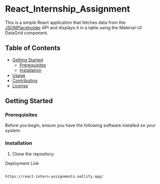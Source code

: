 # React_Internship_Assignment


This is a simple React application that fetches data from the [JSONPlaceholder](https://jsonplaceholder.typicode.com/) API and displays it in a table using the Material-UI DataGrid component.

## Table of Contents

- [Getting Started](#getting-started)
  - [Prerequisites](#prerequisites)
  - [Installation](#installation)
- [Usage](#usage)
- [Contributing](#contributing)
- [License](#license)

## Getting Started

### Prerequisites

Before you begin, ensure you have the following software installed on your system:



### Installation

1. Clone the repository:


Deployment Link
   ```bash
   
   https://react-intern-assignments.netlify.app/
